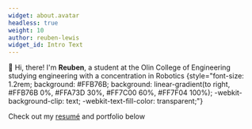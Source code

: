 ```yaml
---
widget: about.avatar
headless: true
weight: 10
author: reuben-lewis
widget_id: Intro Text
---
```

👋 Hi, there! I'm **Reuben**, a student at the Olin College of Engineering studying engineering with a concentration in Robotics
{style="font-size: 1.2rem; background: #FFB76B; background: linear-gradient(to right, #FFB76B 0%, #FFA73D 30%, #FF7C00 60%, #FF7F04 100%); -webkit-background-clip: text; -webkit-text-fill-color: transparent;"}

Check out my [resumé](/about/) and portfolio below